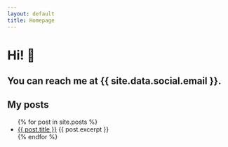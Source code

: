 ```yaml
---
layout: default
title: Homepage
---
```


# Hi! 👋


## You can reach me at {{ site.data.social.email }}.

## My posts
<ul>
  {% for post in site.posts %}
    <li>
      <a href="{{ post.url }}">{{ post.title }}</a>
      {{ post.excerpt }}
    </li>
  {% endfor %}
</ul>
